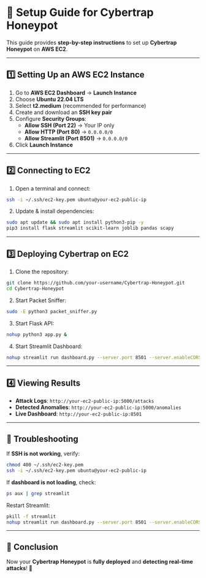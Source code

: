 # **📖 Setup Guide for Cybertrap Honeypot**

This guide provides **step-by-step instructions** to set up **Cybertrap Honeypot** on **AWS EC2**.

---

## **1️⃣ Setting Up an AWS EC2 Instance**

1. Go to **AWS EC2 Dashboard** → **Launch Instance**
2. Choose **Ubuntu 22.04 LTS**
3. Select **t2.medium** (recommended for performance)
4. Create and download an **SSH key pair**
5. Configure **Security Groups**:
   - **Allow SSH (Port 22)** → Your IP only
   - **Allow HTTP (Port 80)** → `0.0.0.0/0`
   - **Allow Streamlit (Port 8501)** → `0.0.0.0/0`
6. Click **Launch Instance**

---

## **2️⃣ Connecting to EC2**

1. Open a terminal and connect:

```bash
ssh -i ~/.ssh/ec2-key.pem ubuntu@your-ec2-public-ip
```

2. Update & install dependencies:

```bash
sudo apt update && sudo apt install python3-pip -y
pip3 install flask streamlit scikit-learn joblib pandas scapy
```

---

## **3️⃣ Deploying Cybertrap on EC2**

1. Clone the repository:

```bash
git clone https://github.com/your-username/Cybertrap-Honeypot.git
cd Cybertrap-Honeypot
```

2. Start Packet Sniffer:

```bash
sudo -E python3 packet_sniffer.py
```

3. Start Flask API:

```bash
nohup python3 app.py &
```

4. Start Streamlit Dashboard:

```bash
nohup streamlit run dashboard.py --server.port 8501 --server.enableCORS false --server.enableXsrfProtection false --server.headless true &
```

---

## **4️⃣ Viewing Results**

- **Attack Logs**: `http://your-ec2-public-ip:5000/attacks`
- **Detected Anomalies**: `http://your-ec2-public-ip:5000/anomalies`
- **Live Dashboard**: `http://your-ec2-public-ip:8501`

---

## **📜 Troubleshooting**

If **SSH is not working**, verify:

```bash
chmod 400 ~/.ssh/ec2-key.pem
ssh -i ~/.ssh/ec2-key.pem ubuntu@your-ec2-public-ip
```

If **dashboard is not loading**, check:

```bash
ps aux | grep streamlit
```

Restart Streamlit:

```bash
pkill -f streamlit
nohup streamlit run dashboard.py --server.port 8501 --server.enableCORS false --server.enableXsrfProtection false --server.headless true &
```

---

## **🚀 Conclusion**

Now your **Cybertrap Honeypot** is **fully deployed** and **detecting real-time attacks**! 🚀
